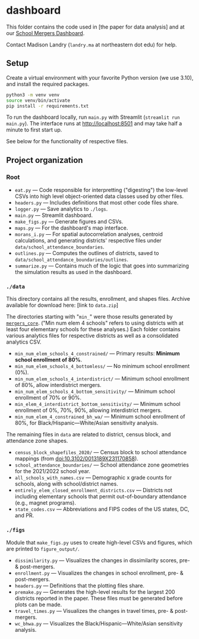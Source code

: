 # dashboard

This folder contains the code used in [the paper for data analysis] and at our [School Mergers Dashboard](https://mergers.schooldiversity.org/).

Contact Madison Landry (`landry.ma` at northeastern dot edu) for help.

## Setup

Create a virtual environment with your favorite Python version (we use 3.10), and install the required packages.

```bash
python3 -m venv venv
source venv/bin/activate
pip install -r requirements.txt
```

To run the dashboard locally, run `main.py` with Streamlit (`streamlit run main.py`). The interface runs at <http://localhost:8501> and may take half a minute to first start up.

See below for the functionality of respective files.

## Project organization

### Root

* `eat.py` — Code responsible for interpretting ("digesting") the low-level CSVs into high level object-oriented data classes used by other files.
* `headers.py` — Includes definitions that most other code files share.
* `logger.py` — Save analytics to `./logs`.
* `main.py` — Streamlit dashboard.
* `make_figs.py` — Generate figures and CSVs.
* `maps.py` — For the dashboard's map interface.
* `morans_i.py` — For spatial autocorrelation analyses, centroid calculations, and generating districts' respective files under `data/school_attendance_boundaries`.
* `outlines.py` — Computes the outlines of districts, saved to `data/school_attendance_boundaries/outlines`.
* `summarize.py` — Contains much of the logic that goes into summarizing the simulation results as used in the dashboard.

### `./data`

This directory contains all the results, enrollment, and shapes files.  Archive available for download here: [link to `data.zip`]

The directories starting with "`min_`" were those results generated by [`mergers_core`](../mergers_core/README.md).  ("Min num elem 4 schools" refers to using districts with at least four elementary schools for these analyses.)  Each folder contains various analytics files for respective districts as well as a consolidated analytics CSV.

* `min_num_elem_schools_4_constrained/` — Primary results: **Minimum school enrollment of 80%**.
* `min_num_elem_schools_4_bottomless/` — No minimum school enrollment (0%).
* `min_num_elem_schools_4_interdistrict/` — Minimum school enrollment of 80%, allow interdistrict mergers.
* `min_num_elem_schools_4_bottom_sensitivity/` — Minimum school enrollment of 70% or 90%.
* `min_elem_4_interdistrict_bottom_sensitivity/` — Minimum school enrollment of 0%, 70%, 90%, allowing interdistrict mergers.
* `min_num_elem_4_constrained_bh_wa/` — Minimum school enrollment of 80%, for Black/Hispanic—White/Asian sensitivity analysis.

The remaining files in `data` are related to district, census block, and attendance zone shapes.

* `census_block_shapefiles_2020/` — Census block to school attendance mappings (from [doi:10.3102/0013189X231170858](https://doi.org/10.3102/0013189X231170858)).
* `school_attendance_boundaries/` — School attendance zone geometries for the 2021/2022 school year.
* `all_schools_with_names.csv` — Demographic x grade counts for schools, along with school/district names.
* `entirely_elem_closed_enrollment_districts.csv` — Districts not including elementary schools that permit out-of-boundary attendance (e.g., magnet programs).
* `state_codes.csv` — Abbreviations and FIPS codes of the US states, DC, and PR.

### `./figs`

Module that `make_figs.py` uses to create high-level CSVs and figures, which are printed to `figure_output/`.

* `dissimilarity.py` — Visualizes the changes in dissimilarity scores, pre- & post-mergers.
* `enrollment.py` — Visualizes the changes in school enrollment, pre- & post-mergers.
* `headers.py` — Definitions that the plotting files share.
* `premake.py` — Generates the high-level results for the largest 200 districts reported in the paper. These files must be generated before plots can be made.
* `travel_times.py` — Visualizes the changes in travel times, pre- & post-mergers.
* `wc_bhwa.py` — Visualizes the Black/Hispanic—White/Asian sensitivity analysis.

